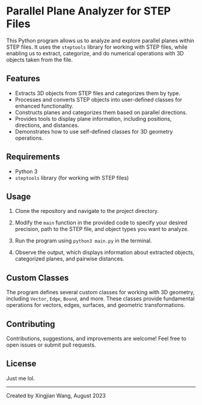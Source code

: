 # Parallel Plane Analyzer for STEP Files

This Python program allows us to analyze and explore parallel planes within STEP files. It uses the `steptools` library for working with STEP files, while enabling us to extract, categorize, and do numerical operations with 3D objects taken from the file.

## Features

- Extracts 3D objects from STEP files and categorizes them by type.
- Processes and converts STEP objects into user-defined classes for enhanced functionality.
- Constructs planes and categorizes them based on parallel directions.
- Provides tools to display plane information, including positions, directions, and distances.
- Demonstrates how to use self-defined classes for 3D geometry operations.

## Requirements

- Python 3
- `steptools` library (for working with STEP files)

## Usage

1. Clone the repository and navigate to the project directory.

2. Modify the `main` function in the provided code to specify your desired precision, path to the STEP file, and object types you want to analyze.

3. Run the program using `python3 main.py` in the terminal.

4. Observe the output, which displays information about extracted objects, categorized planes, and pairwise distances.

## Custom Classes

The program defines several custom classes for working with 3D geometry, including `Vector`, `Edge`, `Bound`, and more. These classes provide fundamental operations for vectors, edges, surfaces, and geometric transformations.

## Contributing

Contributions, suggestions, and improvements are welcome! Feel free to open issues or submit pull requests.

## License

Just me lol.

---

Created by Xingjian Wang, August 2023
